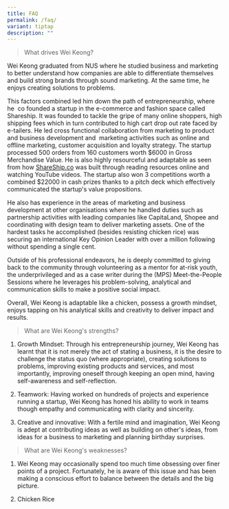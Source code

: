```yaml
---
title: FAQ
permalink: /faq/
variant: tiptap
description: ""
---
```

<blockquote>
<p>What drives Wei Keong?</p>
</blockquote>
<p>Wei Keong graduated from NUS where he studied business and marketing to
better understand how companies are able to differentiate themselves and
build strong brands through sound marketing. At the same time, he enjoys
creating solutions to problems.&nbsp;</p>
<p>This factors combined led him down the path of entrepreneurship, where
he&nbsp; co founded a startup in the e-commerce and fashion space called
Shareship. It was founded to tackle the gripe of many online shoppers,
high shipping fees which in turn contributed to high cart drop out rate
faced by e-tailers. He led cross functional collaboration from marketing
to product and business development and&nbsp; marketing activities such
as online and offline marketing, customer acquisition and loyalty strategy.
The startup processed 500 orders from 160 customers worth $6000 in Gross
Merchandise Value. He is also highly resourceful and adaptable as seen
from how <a href="http://ShareShip.co" rel="noopener noreferrer nofollow" target="_blank">ShareShip.co</a> was
built through reading resources online and watching YouTube videos. The
startup also won 3 competitions worth a combined $22000 in cash prizes
thanks to a pitch deck which effectively communicated the startup's value
propositions.</p>
<p>He also has experience in the areas of marketing and business development
at other organisations where he handled duties such as partnership activities
with leading companies like CapitaLand, Shopee and coordinating with design
team&nbsp;to deliver marketing assets. One of the hardest tasks he accomplished
(besides resisting chicken rice) was securing an international Key Opinion
Leader with over a million following without spending a single cent.</p>
<p>Outside of his professional endeavors, he is deeply committed to giving
back to the community through volunteering as a mentor for at-risk youth,
the underprivileged and as a case writer during the (MPS) Meet-the-People
Sessions where he leverages his problem-solving, analytical and communication
skills to make a positive social impact.</p>
<p>Overall, Wei Keong is adaptable like a chicken, possess a growth mindset,
enjoys tapping on his analytical skills and creativity to deliver impact
and results.</p>
<p></p>
<blockquote>
<p>What are Wei Keong's strengths?</p>
</blockquote>
<ol data-tight="true" class="tight">
<li>
<p>Growth Mindset: Through his entrepreneurship journey, Wei Keong has learnt
that it is not merely the act of stating a business, it is the desire to
challenge the status quo (where appropriate), creating solutions to problems,
improving existing products and services, and most importantly, improving
oneself through keeping an open mind, having self-awareness and self-reflection.</p>
<p></p>
</li>
<li>
<p>Teamwork: Having worked on hundreds of projects and experience running
a startup, Wei Keong has honed his ability to work in teams though empathy
and communicating with clarity and sincerity.</p>
<p></p>
</li>
<li>
<p>Creative and innovative: With a fertile mind and imagination, Wei Keong
is adept at contributing ideas as well as building on other's ideas, from
ideas for a business to marketing and planning birthday surprises.</p>
</li>
</ol>
<p></p>
<blockquote>
<p>What are Wei Keong's weaknesses?</p>
</blockquote>
<ol data-tight="true" class="tight">
<li>
<p>Wei Keong may occasionally spend too much time obsessing over finer points
of a project. Fortunately, he is aware of this issue and has been making
a conscious effort to balance between the details and the big picture.</p>
<p></p>
</li>
<li>
<p>Chicken Rice</p>
<p>
<br>
</p>
</li>
</ol>
<p>
<br>
</p>
<p></p>
